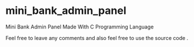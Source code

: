 # mini_bank_admin_panel
Mini Bank Admin Panel Made With C Programming Language


Feel free to leave any comments and also feel free to use the source code .
